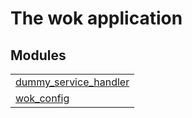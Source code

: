

# The wok application #


## Modules ##


<table width="100%" border="0" summary="list of modules">
<tr><td><a href="dummy_service_handler.md" class="module">dummy_service_handler</a></td></tr>
<tr><td><a href="wok_config.md" class="module">wok_config</a></td></tr></table>


